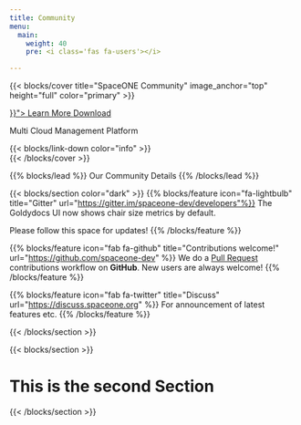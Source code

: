 ```yaml
---
title: Community
menu:
  main:
    weight: 40
    pre: <i class='fas fa-users'></i>

---
```


{{< blocks/cover title="SpaceONE Community" image_anchor="top" height="full" color="primary" >}}
<div class="mx-auto">
	<a class="btn btn-lg btn-primary mr-3 mb-4" href="{{< relref "/docs" >}}">
		Learn More <i class="fas fa-arrow-alt-circle-right ml-2"></i>
	</a>
	<a class="btn btn-lg btn-secondary mr-3 mb-4" href="https://github.com/spaceone-dev/spaceone">
		Download <i class="fab fa-github ml-2 "></i>
	</a>
	<p class="lead mt-5">Multi Cloud Management Platform</p>
	{{< blocks/link-down color="info" >}}
</div>
{{< /blocks/cover >}}

{{% blocks/lead  %}}
Our Community Details
{{% /blocks/lead %}}

{{< blocks/section color="dark" >}}
  {{% blocks/feature icon="fa-lightbulb" title="Gitter" url="https://gitter.im/spaceone-dev/developers"%}}
  The Goldydocs UI now shows chair size metrics by default.
  
  Please follow this space for updates!
  {{% /blocks/feature %}}

  {{% blocks/feature icon="fab fa-github" title="Contributions welcome!" url="https://github.com/spaceone-dev" %}}
  We do a [Pull Request](https://github.com/spaceone-dev) contributions workflow on **GitHub**. New users are always welcome!
  {{% /blocks/feature %}}
   
  {{% blocks/feature icon="fab fa-twitter" title="Discuss" url="https://discuss.spaceone.org" %}}
  For announcement of latest features etc.
  {{% /blocks/feature %}}

{{< /blocks/section >}}


{{< blocks/section >}}
  <div class="col">
  <h1 class="text-center">This is the second Section</h1>
  </div>
{{< /blocks/section >}}


